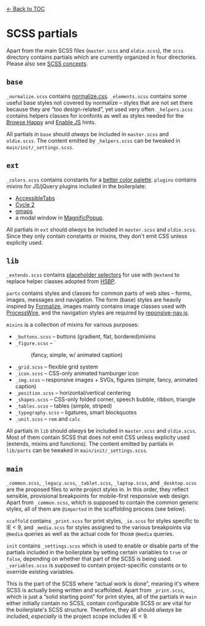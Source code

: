 [← Back to TOC](TOC.md)

# SCSS partials

Apart from the main SCSS files (`master.scss` and `oldie.scss`), the `scss` directory contains partials which are currently organized in four directories. Please also see [SCSS concepts](scss-concepts.md).

## `base`

`_normalize.scss` contains [normalize.css](github.com/necolas/normalize.css). `_elements.scss` contains some useful base styles not covered by normalize – styles that are not set there because they are “too design-related”, yet used very often. `_helpers.scss` contains helpers classes for iconfonts as well as styles needed for the [Browse Happy](http://browsehappy.com) and [Enable JS](http://www.enable-javascript.com) hints.

All partials in `base` should *always* be included in `master.scss` and `oldie.scss`. The content emitted by `_helpers.scss` can be tweaked in `main/init/_settings.scss`.

## `ext`

`_colors.scss` contains constants for a [better color palette](http://clrs.cc/). `plugins` contains mixins for JS/jQuery plugins included in the boilerplate:

* [AccessibleTabs](https://github.com/ginader/Accessible-Tabs)
* [Cycle 2](https://github.com/malsup/cycle2)
* [gmaps](https://github.com/hpneo/gmaps)
* a modal window in [MagnificPopup](https://github.com/dimsemenov/Magnific-Popup).

All partials in `ext` should *always* be included in `master.scss` and `oldie.scss`. Since they only contain constants or mixins, they don't emit CSS unless explicity used.

## `lib`

`_extends.scss` contains [placeholder selectors](http://thesassway.com/intermediate/understanding-placeholder-selectors) for use with `@extend` to replace helper classes adopted from [H5BP](https://html5boilerplate.com).

`parts` contains styles and classes for common parts of web sites – forms, images, messages and navigation. The form (base) styles are heavily inspired by [Formalize](http://formalize.me/), images mainly contains image classes used with [ProcessWire](http://processwire.com), and the navigation styles are required by [reponsive-nav.js](http://responsive-nav.com/).

`mixins` is a collection of mixins for various purposes:

* `_buttons.scss` – buttons (gradient, flat, bordered)mixins
* `_figure.scss` – `<figure> (fancy, simple, w/ animated caption)
* `_grid.scss` – flexible grid system
* `_icon.scss` – CSS-only animated hamburger icon
* `_img.scss` – responsive images + SVGs, figures (simple, fancy, animated caption)
* `_position.scss` – horizontal/vertical centering
* `_shapes.scss` – CSS-only folded corner, speech bubble, ribbon, triangle
* `_tables.scss` – tables (simple, striped)
* `_typography.scss` – ligatures, smart blockquotes
* `_unit.scss` – `rem` and `calc`

All partials in `lib` should *always* be included in `master.scss` and `oldie.scss`. Most of them contain SCSS that does not emit CSS unless explicity used (extends, mixins and functions). The content emitted by partials in `lib/parts` can be tweaked in `main/init/_settings.scss`.

## `main`

`_common.scss`, `_legacy.scss`, `_tablet.scss`, `_laptop.scss`, and `_desktop.scss` are the proposed files to write project styles in. In this order, they reflect sensible, provisional breakpoints for mobile-first responsive web design. Apart from `_common.scss`, which is supposed to contain the common generic styles, all of them are `@imported` in the scaffolding process (see below).

`scaffold` contains `_print.scss` for print styles, `_ie.scss` for styles specific to IE < 9, and `_media.scss` for styles assigned to the various breakpoints via `@media` queries as well as the actual code for those `@media` queries.

`init` contains `_settings.scss` which is used to enable or disable parts of the partials included in the boilerplate by setting certain variables to `true` or `false`, depending on whether that part of the SCSS is being used. `_variables.scss` is supposed to contain project-specific constants or to override existing variables.

This is the part of the SCSS where “actual work is done”, meaning it's where SCSS is actually being written and scaffolded. Apart from `_print.scss`, which is just a “solid starting point” for print styles, all of the partials in `main` either initially contain no SCSS, contain configurable SCSS or are vital for the boilerplate's SCSS structure. Therefore, they all should *always* be included, *especially* is the project scope includes IE < 9.
